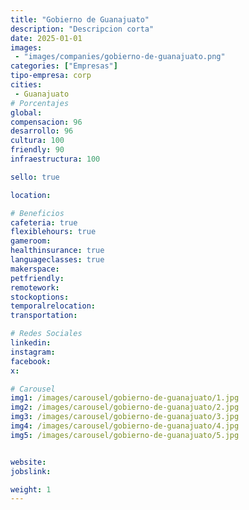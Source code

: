 ```yaml
---
title: "Gobierno de Guanajuato"
description: "Descripcion corta"
date: 2025-01-01
images: 
 - "images/companies/gobierno-de-guanajuato.png"
categories: ["Empresas"]
tipo-empresa: corp
cities: 
 - Guanajuato
# Porcentajes  
global: 
compensacion: 96
desarrollo: 96
cultura: 100
friendly: 90
infraestructura: 100

sello: true

location: 

# Beneficios
cafeteria: true
flexiblehours: true
gameroom: 
healthinsurance: true
languageclasses: true
makerspace: 
petfriendly: 
remotework: 
stockoptions: 
temporalrelocation: 
transportation: 

# Redes Sociales
linkedin: 
instagram: 
facebook: 
x: 

# Carousel
img1: /images/carousel/gobierno-de-guanajuato/1.jpg
img2: /images/carousel/gobierno-de-guanajuato/2.jpg
img3: /images/carousel/gobierno-de-guanajuato/3.jpg
img4: /images/carousel/gobierno-de-guanajuato/4.jpg
img5: /images/carousel/gobierno-de-guanajuato/5.jpg


website: 
jobslink: 

weight: 1
---
```

